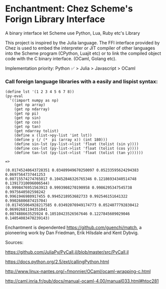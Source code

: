 # Enchantment: Chez Scheme's Forign Library Interface

A binary interface let Scheme use Python, Lua, Ruby etc's Library

This project is inspired by the Julia language. The FFI interface provided by Chez is used to embed the interpreter or JIT compiler of other languages into the Scheme program (CPython, Luajit etc) or to link the compiled object code with the C binary interface. (OCaml, Golang etc).

Implementation priority: Python ✅ > Julia > Javascript > OCaml

### Call foreign language libraries with a easily and lispist syntax: ###

```
(define lst '(1 2 3 4 5 6 7 8))
(py-eval 
  '((import numpy as np)
    (get np array)
    (get np ndarray)
    (get np pi)
    (get np sin)
    (get np cos)
    (get np tan)
    (get ndarray tolist)
    (define x (list->py-list 'int lst))
    (define y (/ (*  pi (array x)) (int 180)))
    (define sin-lst (py-list->list 'float (tolist (sin y))))
    (define cos-lst (py-list->list 'float (tolist (cos y))))
    (define tan-lst (py-list->list 'float (tolist (tan y))))))

=> 

(0.01745240643728351 0.03489949670250097 0.05233595624294383 0.0697564737441253 
0.08715574274765817 0.10452846326765346 0.12186934340514748 0.13917310096006544)
(0.9998476951563913 0.9993908270190958 0.9986295347545738 0.9975640502598242 
0.9961946980917455 0.9945218953682733 0.992546151641322 0.9902680687415704)
(0.017455064928217585 0.03492076949174773 0.0524077792830412 0.06992681194351041 
0.087488663525924 0.10510423526567646 0.1227845609029046 0.14054083470239143) 
```


Enchantment is dependented https://github.com/guenchi/match, a pioneering work by Dan Friedman, Erik Hilsdale and Kent Dybvig.


Sources:

https://github.com/JuliaPy/PyCall.jl/blob/master/src/PyCall.jl

https://docs.python.org/2.5/ext/callingPython.html

http://www.linux-nantes.org/~fmonnier/OCaml/ocaml-wrapping-c.html

http://caml.inria.fr/pub/docs/manual-ocaml-4.00/manual033.html#htoc281

